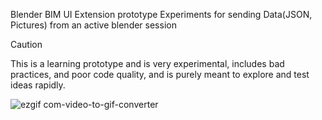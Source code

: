 Blender BIM UI Extension prototype
Experiments for sending Data(JSON, Pictures) from an active blender session

> [!CAUTION]
> This is a learning prototype and is very experimental, includes bad practices, and poor code quality, and is purely meant to explore and test ideas rapidly.

![ezgif com-video-to-gif-converter](https://github.com/tewodros18/BIM-CSV-Prototype/assets/58773098/c265b1b1-2a51-4a8e-a219-fa0f26f6305d)
